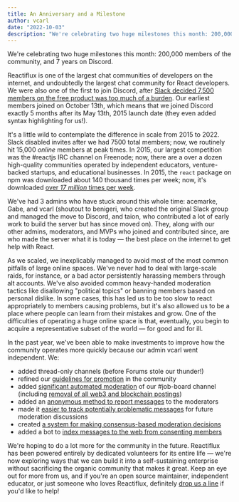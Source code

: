 ```yaml
---
title: An Anniversary and a Milestone
author: vcarl
date: "2022-10-03"
description: "We're celebrating two huge milestones this month: 200,000 members of the community, and 7 years on Discord."
---
```


We're celebrating two huge milestones this month: 200,000 members of the community, and 7 years on Discord.

Reactiflux is one of the largest chat communities of developers on the internet, and undoubtedly the largest chat community for React developers. We were also one of the first to join Discord, after [Slack decided 7,500 members on the free product was too much of a burden](https://reactjs.org/blog/2015/10/19/reactiflux-is-moving-to-discord.html). Our earliest members joined on October 13th, which means that we joined Discord exactly 5 months after its May 13th, 2015 launch date (they even added syntax highlighting for us!).

It's a little wild to contemplate the difference in scale from 2015 to 2022. Slack disabled invites after we had 7500 total members; now, we routinely hit 15,000 _online_ members at peak times. In 2015, our largest competition was the #reactjs IRC channel on Freenode; now, there are a over a dozen high-quality communities operated by independent educators, venture-backed startups, and educational businesses. In 2015, the `react` package on npm was downloaded about 140 thousand times per week; now, it's downloaded [over _17 million_ times per week](https://npmtrends.com/react).

We've had 3 admins who have stuck around this whole time: acemarke, Gabe, and vcarl (shoutout to benigeri, who created the original Slack group and managed the move to Discord, and taion, who contributed a lot of early work to build the server but has since moved on). They, along with our other admins, moderators, and MVPs who joined and contributed since, are who made the server what it is today — the best place on the internet to get help with React.

As we scaled, we inexplicably managed to avoid most of the most common pitfalls of large online spaces. We've never had to deal with large-scale raids, for instance, or a bad actor persistently harassing members through alt accounts. We've also avoided common heavy-handed moderation tactics like disallowing "political topics" or banning members based on personal dislike. In some cases, this has led us to be too slow to react appropriately to members causing problems, but it's also allowed us to be a place where people can learn from their mistakes and grow. One of the difficulties of operating a huge online space is that, eventually, you begin to acquire a representative subset of the world — for good and for ill.

In the past year, we've been able to make investments to improve how the community operates more quickly because our admin vcarl went independent. We:

- added thread-only channels (before Forums stole our thunder!)
- refined our [guidelines for promotion](https://reactiflux.com/promotion) in the community
- added [significant automated moderation](https://github.com/reactiflux/reactibot/pull/154) of our #job-board channel (including [removal of all web3 and blockchain postings](https://github.com/reactiflux/reactibot/pull/237))
- added an [anonymous method to report messages](https://github.com/reactiflux/reactibot/pull/199) to the moderators
- made it [easier to track potentially problematic messages](https://github.com/reactiflux/mod-bot/pull/14) for future moderation discussions
- created [a system for making consensus-based moderation decisions](https://github.com/reactiflux/mod-bot/pull/19)
- added a bot to [index messages to the web from consenting members](https://www.answeroverflow.com/c/reactiflux)

We're hoping to do a lot more for the community in the future. Reactiflux has been powered entirely by dedicated volunteers for its entire life — we're now exploring ways that we can build it into a self-sustaining enterprise without sacrificing the organic community that makes it great. Keep an eye out for more from us, and if you're an open source maintainer, independent educator, or just someone who loves Reactiflux, definitely [drop us a line](mailto:hello@reactiflux.com) if you'd like to help!
